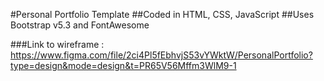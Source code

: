 #Personal Portfolio Template
##Coded in HTML, CSS, JavaScript
##Uses Bootstrap v5.3 and FontAwesome


###Link to wireframe : https://www.figma.com/file/2ci4Pl5fEbhvjS53vYWktW/PersonalPortfolio?type=design&mode=design&t=PR65V56Mffm3WlM9-1
